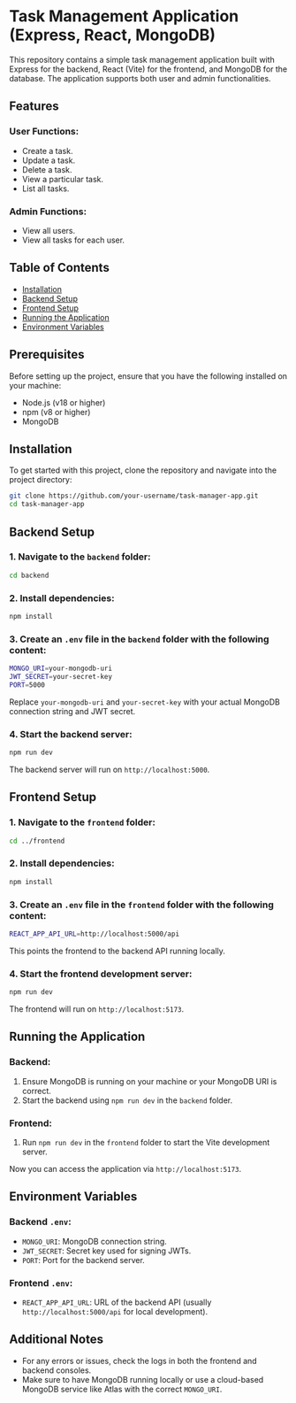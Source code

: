 # Task Management Application (Express, React, MongoDB)

This repository contains a simple task management application built with Express for the backend, React (Vite) for the frontend, and MongoDB for the database. The application supports both user and admin functionalities.

## Features

### User Functions:
- Create a task.
- Update a task.
- Delete a task.
- View a particular task.
- List all tasks.

### Admin Functions:
- View all users.
- View all tasks for each user.

## Table of Contents
- [Installation](#installation)
- [Backend Setup](#backend-setup)
- [Frontend Setup](#frontend-setup)
- [Running the Application](#running-the-application)
- [Environment Variables](#environment-variables)

## Prerequisites

Before setting up the project, ensure that you have the following installed on your machine:
- Node.js (v18 or higher)
- npm (v8 or higher)
- MongoDB

## Installation

To get started with this project, clone the repository and navigate into the project directory:

```bash
git clone https://github.com/your-username/task-manager-app.git
cd task-manager-app
```

## Backend Setup

### 1. Navigate to the `backend` folder:
```bash
cd backend
```

### 2. Install dependencies:
```bash
npm install
```

### 3. Create an `.env` file in the `backend` folder with the following content:

```bash
MONGO_URI=your-mongodb-uri
JWT_SECRET=your-secret-key
PORT=5000
```

Replace `your-mongodb-uri` and `your-secret-key` with your actual MongoDB connection string and JWT secret.

### 4. Start the backend server:
```bash
npm run dev
```

The backend server will run on `http://localhost:5000`.

## Frontend Setup

### 1. Navigate to the `frontend` folder:
```bash
cd ../frontend
```

### 2. Install dependencies:
```bash
npm install
```

### 3. Create an `.env` file in the `frontend` folder with the following content:
```bash
REACT_APP_API_URL=http://localhost:5000/api
```

This points the frontend to the backend API running locally.

### 4. Start the frontend development server:
```bash
npm run dev
```

The frontend will run on `http://localhost:5173`.

## Running the Application

### Backend:
1. Ensure MongoDB is running on your machine or your MongoDB URI is correct.
2. Start the backend using `npm run dev` in the `backend` folder.

### Frontend:
1. Run `npm run dev` in the `frontend` folder to start the Vite development server.

Now you can access the application via `http://localhost:5173`.

## Environment Variables

### Backend `.env`:
- `MONGO_URI`: MongoDB connection string.
- `JWT_SECRET`: Secret key used for signing JWTs.
- `PORT`: Port for the backend server.

### Frontend `.env`:
- `REACT_APP_API_URL`: URL of the backend API (usually `http://localhost:5000/api` for local development).

## Additional Notes
- For any errors or issues, check the logs in both the frontend and backend consoles.
- Make sure to have MongoDB running locally or use a cloud-based MongoDB service like Atlas with the correct `MONGO_URI`.
